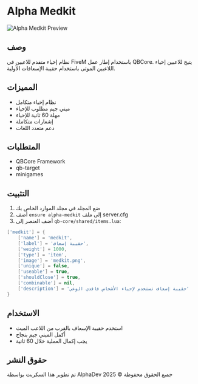 # Alpha Medkit

![Alpha Medkit Preview](https://media.discordapp.net/attachments/1374525623015313610/1375271972665294969/image.png?ex=6839a715&is=68385595&hm=d9cefb37e95de29b3e48109a4fedd21e0ab1b850cbdf90689328224a646a4dbf&format=webp&quality=lossless&)


## وصف
نظام إحياء متقدم للاعبين في FiveM باستخدام إطار عمل QBCore. يتيح للاعبين إحياء اللاعبين الموتى باستخدام حقيبة الإسعافات الأولية.

## المميزات
- نظام إحياء متكامل
- ميني جيم مطلوب للإحياء
- مهلة 60 ثانية للإحياء
- إشعارات متكاملة
- دعم متعدد اللغات

## المتطلبات
- QBCore Framework
- qb-target
- minigames

## التثبيت
1. ضع المجلد في مجلد الموارد الخاص بك
2. أضف `ensure alpha-medkit` إلى ملف server.cfg
3. أضف العنصر إلى `qb-core/shared/items.lua`:
```lua
['medkit'] = {
    ['name'] = 'medkit',
    ['label'] = 'حقيبة إسعاف',
    ['weight'] = 1000,
    ['type'] = 'item',
    ['image'] = 'medkit.png',
    ['unique'] = false,
    ['useable'] = true,
    ['shouldClose'] = true,
    ['combinable'] = nil,
    ['description'] = 'حقيبة إسعاف تستخدم لإحياء الأشخاص فاقدي الوعي'
}
```

## الاستخدام
- استخدم حقيبة الإسعاف بالقرب من اللاعب الميت
- أكمل الميني جيم بنجاح
- يجب إكمال العملية خلال 60 ثانية

## حقوق النشر
تم تطوير هذا السكربت بواسطة AlphaDev
جميع الحقوق محفوظة © 2025 
